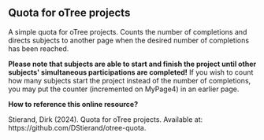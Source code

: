 <h2>
  Quota for oTree projects
</h2>
<p>
  A simple quota for oTree projects. Counts the number of completions and directs subjects to another page when the desired number of completions has been reached. 
</p>
<p>
  <b>Please note that subjects are able to start and finish the project until other subjects' simultaneous participations are completed!</b> If you wish to count how many subjects start the project instead of the number of completions, you may put the counter (incremented on MyPage4) in an earlier page.
</p>
<p>
  <b>How to reference this online resource?</b>
</p>
<p>
  Stierand, Dirk (2024). Quota for oTree projects. Available at: https://github.com/DStierand/otree-quota.
</p>
